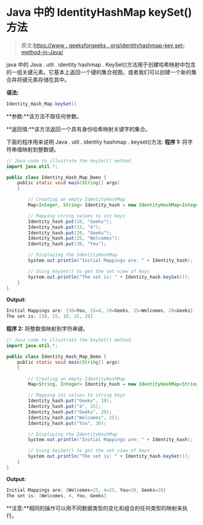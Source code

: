 # Java 中的 IdentityHashMap keySet()方法

> 原文:[https://www . geeksforgeeks . org/identityhashmap-key set-method-in-Java/](https://www.geeksforgeeks.org/identityhashmap-keyset-method-in-java/)

java 中的 Java . util . identity hashmap . KeySet()方法用于创建哈希映射中包含的一组关键元素。它基本上返回一个键的集合视图，或者我们可以创建一个新的集合并将键元素存储在其中。

**语法:**

```java
Identity_Hash_Map.keySet()
```

**参数:**该方法不取任何参数。

**返回值:**该方法返回一个具有身份哈希映射关键字的集合。

下面的程序用来说明 Java . util . identity hashmap . keyset()方法:
**程序 1:** 将字符串值映射到整数键。

```java
// Java code to illustrate the keySet() method
import java.util.*;

public class Identity_Hash_Map_Demo {
    public static void main(String[] args)
    {

        // Creating an empty IdentityHashMap
        Map<Integer, String> Identity_hash = new IdentityHashMap<Integer, String>();

        // Mapping string values to int keys
        Identity_hash.put(10, "Geeks");
        Identity_hash.put(15, "4");
        Identity_hash.put(20, "Geeks");
        Identity_hash.put(25, "Welcomes");
        Identity_hash.put(30, "You");

        // Displaying the IdentityHashMap
        System.out.println("Initial Mappings are: " + Identity_hash);

        // Using keySet() to get the set view of keys
        System.out.println("The set is: " + Identity_hash.keySet());
    }
}
```

**Output:**

```java
Initial Mappings are: {30=You, 15=4, 10=Geeks, 25=Welcomes, 20=Geeks}
The set is: [30, 15, 10, 25, 20]

```

**程序 2:** 将整数值映射到字符串键。

```java
// Java code to illustrate the keySet() method
import java.util.*;

public class Identity_Hash_Map_Demo {
    public static void main(String[] args)
    {

        // Creating an empty IdentityHashMap
        Map<String, Integer> Identity_hash = new IdentityHashMap<String, Integer>();

        // Mapping int values to string keys
        Identity_hash.put("Geeks", 10);
        Identity_hash.put("4", 15);
        Identity_hash.put("Geeks", 20);
        Identity_hash.put("Welcomes", 25);
        Identity_hash.put("You", 30);

        // Displaying the IdentityHashMap
        System.out.println("Initial Mappings are: " + Identity_hash);

        // Using keySet() to get the set view of keys
        System.out.println("The set is: " + Identity_hash.keySet());
    }
}
```

**Output:**

```java
Initial Mappings are: {Welcomes=25, 4=15, You=30, Geeks=20}
The set is: [Welcomes, 4, You, Geeks]

```

**注意:**相同的操作可以用不同数据类型的变化和组合的任何类型的映射来执行。